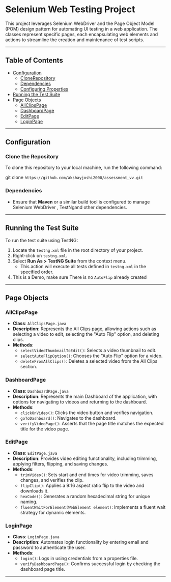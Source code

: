 # Selenium Web Testing Project

This project leverages Selenium WebDriver and the Page Object Model (POM) design pattern for automating UI testing in a web application. The classes represent specific pages, each encapsulating web elements and actions to streamline the creation and maintenance of test scripts.

---

## Table of Contents
- [Configuration](#configuration)
  - [CloneRepository](clone-the-repository)
  - [Dependencies](#dependencies)
  - [Configuring Properties](#configuring-properties)
- [Running the Test Suite](#running-the-test-suite)
- [Page Objects](#page-objects)
  - [AllClipsPage](#allclipspage)
  - [DashboardPage](#dashboardpage)
  - [EditPage](#editpage)
  - [LoginPage](#loginpage)

---

## Configuration

### Clone the Repository

To clone this repository to your local machine, run the following command:

git clone `https://github.com/akshayjoshi2000/assessment_vv.git`

### Dependencies

- Ensure that **Maven** or a similar build tool is configured to manage Selenium WebDriver , TestNgand other dependencies.
  
---

## Running the Test Suite

To run the test suite using TestNG:

1. Locate the `testng.xml` file in the root directory of your project.
2. Right-click on `testng.xml`.
3. Select **Run As > TestNG Suite** from the context menu.
   - This action will execute all tests defined in `testng.xml` in the specified order.
4. This is a Demo, make sure There is no `AutoFlip` already created 
---

## Page Objects

### AllClipsPage
- **Class**: `AllClipsPage.java`
- **Description**: Represents the All Clips page, allowing actions such as selecting a video to edit, selecting the "Auto Flip" option, and deleting clips.
- **Methods**:
  - `selectVideoThumbnailToEdit()`: Selects a video thumbnail to edit.
  - `selectAutoFlipOption()`: Chooses the "Auto Flip" option for a video.
  - `deleteFromAllClips()`: Deletes a selected video from the All Clips section.

### DashboardPage
- **Class**: `DashboardPage.java`
- **Description**: Represents the main Dashboard of the application, with options for navigating to videos and returning to the dashboard.
- **Methods**:
  - `clickOnVideo()`: Clicks the video button and verifies navigation.
  - `goToDashboard()`: Navigates to the dashboard.
  - `verifyVideoPage()`: Asserts that the page title matches the expected title for the video page.

### EditPage
- **Class**: `EditPage.java`
- **Description**: Provides video editing functionality, including trimming, applying filters, flipping, and saving changes.
- **Methods**:
  - `trimVideo()`: Sets start and end times for video trimming, saves changes, and verifies the clip.
  - `flipClip()`: Applies a 9:16 aspect ratio flip to the video and downloads it.
  - `hexCode()`: Generates a random hexadecimal string for unique naming.
  - `fluentWaitForElement(WebElement element)`: Implements a fluent wait strategy for dynamic elements.

### LoginPage
- **Class**: `LoginPage.java`
- **Description**: Automates login functionality by entering email and password to authenticate the user.
- **Methods**:
  - `login()`: Logs in using credentials from a properties file.
  - `verifyDashboardPage()`: Confirms successful login by checking the dashboard page title.

---
